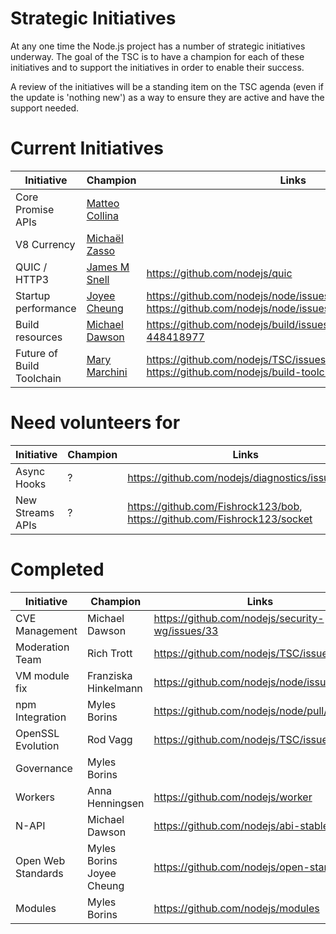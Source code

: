 # Strategic Initiatives

At any one time the Node.js project has a number of strategic initiatives
underway.  The goal of the TSC is to have a champion for each of these
initiatives and to support the initiatives in order to enable their
success.

A review of the initiatives will be a standing item on the TSC agenda (even
if the update is 'nothing new') as a way to ensure they are active
and have the support needed.

# Current Initiatives

| Initiative                | Champion                                                  | Links                                                                                   |
|---------------------------|-----------------------------------------------------------|-----------------------------------------------------------------------------------------|
| Core Promise APIs         | [Matteo Collina][mcollina]                                |                                                                                         |
| V8 Currency               | [Michaël Zasso][targos]                                   |                                                                                         |
| QUIC / HTTP3              | [James M Snell][jasnell]                                  | https://github.com/nodejs/quic                                                          |
| Startup performance       | [Joyee Cheung][joyeecheung]                               | https://github.com/nodejs/node/issues/17058 https://github.com/nodejs/node/issues/21563 |
| Build resources           | [Michael Dawson][mhdawson]                                | https://github.com/nodejs/build/issues/1154#issuecomment-448418977                      |
| Future of Build Toolchain | [Mary Marchini][mmarchini]                                | https://github.com/nodejs/TSC/issues/901, https://github.com/nodejs/build-toolchain-next                                          |

# Need volunteers for

| Initiative        | Champion                        | Links                                                                     |
|-------------------|---------------------------------|---------------------------------------------------------------------------|
| Async Hooks       | ?                               | https://github.com/nodejs/diagnostics/issues/124                          |
| New Streams APIs  | ?                               | https://github.com/Fishrock123/bob, https://github.com/Fishrock123/socket |

# Completed

| Initiative          | Champion             | Links                                           |
|---------------------|----------------------|-------------------------------------------------|
| CVE Management      | Michael Dawson       | https://github.com/nodejs/security-wg/issues/33 |
| Moderation Team     | Rich Trott           | https://github.com/nodejs/TSC/issues/329        |
| VM module fix       | Franziska Hinkelmann | https://github.com/nodejs/node/issues/6283      |
| npm Integration     | Myles Borins         | https://github.com/nodejs/node/pull/21594       |
| OpenSSL Evolution   | Rod Vagg             | https://github.com/nodejs/TSC/issues/677        |
| Governance          | Myles Borins         |                                                 |
| Workers             | Anna Henningsen      | https://github.com/nodejs/worker                |
| N-API               | Michael Dawson       | https://github.com/nodejs/abi-stable-node       |
| Open Web Standards  | Myles Borins Joyee Cheung | https://github.com/nodejs/open-standards   |
| Modules             | Myles Borins         | https://github.com/nodejs/modules               |

[joyeecheung]: https://github.com/joyeecheung
[mhdawson]: https://github.com/mhdawson
[targos]: https://github.com/targos
[mcollina]: https://github.com/mcollina
[jasnell]: https://github.com/jasnell
[mmarchini]: https://github.com/mmarchini
